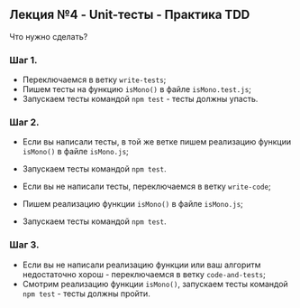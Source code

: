 
## Лекция №4 - Unit-тесты - Практика TDD

Что нужно сделать?

### Шаг 1.
- Переключаемся в ветку `write-tests`;
- Пишем тесты на функцию `isMono()` в файле `isMono.test.js`;
- Запускаем тесты командой `npm test` - тесты должны упасть.

### Шаг 2.
- Если вы написали тесты, в той же ветке пишем реализацию функции `isMono()` в файле `isMono.js`;
- Запускаем тесты командой `npm test`.

- Если вы не написали тесты, переключаемся в ветку `write-code`;
- Пишем реализацию функции `isMono()` в файле `isMono.js`;
- Запускаем тесты командой `npm test`.

### Шаг 3.
- Если вы не написали реализацию функции или ваш алгоритм недостаточно хорош - переключаемся в ветку `code-and-tests`;
- Смотрим реализацию функции `isMono()`, запускаем тесты командой `npm test` - тесты должны пройти.
